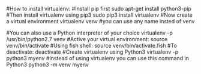 #How to install virtualenv:
#Install pip first
sudo apt-get install python3-pip
#Then install virtualenv using pip3
sudo pip3 install virtualenv 
#Now create a virtual environment
virtualenv venv 
#you can use any name insted of venv

#You can also use a Python interpreter of your choice
virtualenv -p /usr/bin/python2.7 venv
#Active your virtual environment:
source venv/bin/activate
#Using fish shell:
source venv/bin/activate.fish
#To deactivate:
deactivate
#Create virtualenv using Python3
virtualenv -p python3 myenv
#Instead of using virtualenv you can use this command in Python3
python3 -m venv myenv
